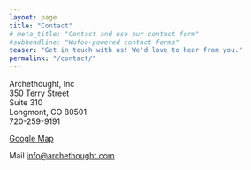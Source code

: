 ```yaml
---
layout: page
title: "Contact"
# meta_title: "Contact and use our contact form"
#subheadline: "Wufoo-powered contact forms"
teaser: "Get in touch with us! We'd love to hear from you."
permalink: "/contact/"
---
```




Archethought, Inc  
350 Terry Street   
Suite 310   
Longmont, CO 80501  
720-259-9191  

<a href="https://goo.gl/maps/pkGYq9hjPhR2" target="_map">Google Map</a>

Mail 
[info@archethought.com](mailto:info@archethought.com)


